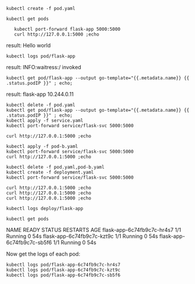 ``` kubectl create -f pod.yaml ```


``` kubectl get pods ```


```
   kubectl port-forward flask-app 5000:5000
   curl http://127.0.0.1:5000 ;echo
```
result: Hello world

```
kubectl logs pod/flask-app
```
result: INFO:waitress:/ invoked


```
kubectl get pod/flask-app --output go-template="{{.metadata.name}} {{ .status.podIP }}" ; echo;

```
result: flask-app 10.244.0.11

```
kubectl delete -f pod.yaml
kubectl get pod/flask-app --output go-template="{{.metadata.name}} {{ .status.podIP }}" ; echo;
kubectl apply -f service.yaml
kubectl port-forward service/flask-svc 5000:5000

curl http://127.0.0.1:5000 ;echo

```


```
kubectl apply -f pod-b.yaml
kubectl port-forward service/flask-svc 5000:5000
curl http://127.0.0.1:5000 ;echo
```

```
kubectl delete -f pod.yaml,pod-b.yaml
kubectl create -f deployment.yaml
kubectl port-forward service/flask-svc 5000:5000

curl http://127.0.0.1:5000 ;echo
curl http://127.0.0.1:5000 ;echo
curl http://127.0.0.1:5000 ;echo

kubectl logs deploy/flask-app

kubectl get pods
```
NAME                        READY  STATUS   RESTARTS  AGE
flask-app-6c74fb9c7c-hr4s7  1/1    Running  0         54s
flask-app-6c74fb9c7c-kzt9c  1/1    Running  0         54s
flask-app-6c74fb9c7c-sb5f6  1/1    Running  0         54s

Now get the logs of each pod:
```
kubectl logs pod/flask-app-6c74fb9c7c-hr4s7
kubectl logs pod/flask-app-6c74fb9c7c-kzt9c
kubectl logs pod/flask-app-6c74fb9c7c-sb5f6
```